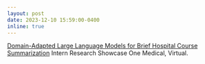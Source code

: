 ```yaml
---
layout: post
date: 2023-12-10 15:59:00-0400
inline: true
---
```


[Domain-Adapted Large Language Models for Brief Hospital Course Summarization](https://asad-aali.github.io/assets/pdf/slides_bhc_llm.pdf)
Intern Research Showcase
One Medical, Virtual.
